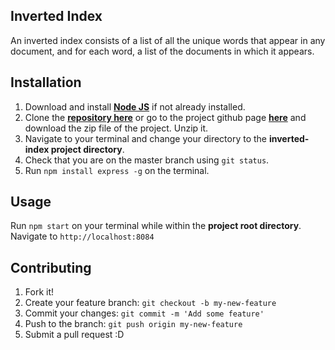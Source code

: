 ## Inverted Index


An inverted index consists of a list of all the unique words that appear in any document, and for each word, a list of the documents in which it appears.

## Installation

1. Download and install [**Node JS**](https://nodejs.org/en/) if not already installed.  
1. Clone the [**repository here**](https://github.com/andela-jadewale/inverted-index.git) or go to the project github page [**here**](https://github.com/andela-jadewale/InvertedIndexNodeJs/) and download the zip file of the project. Unzip it.  
1. Navigate to your terminal and change your directory to the **inverted-index project directory**.
1. Check that you are on the master branch using `git status`.
1. Run `npm install express -g` on the terminal.  

## Usage
Run `npm start` on your terminal while within the **project root directory**.    
Navigate to `http://localhost:8084`  

## Contributing
1. Fork it!
1. Create your feature branch: `git checkout -b my-new-feature`
1. Commit your changes: `git commit -m 'Add some feature'`
1. Push to the branch: `git push origin my-new-feature`
1. Submit a pull request :D